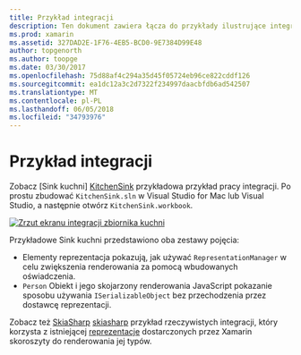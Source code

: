 ```yaml
---
title: Przykład integracji
description: Ten dokument zawiera łącza do przykłady ilustrujące integracji skoroszyty Xamarin. Przykłady połączonego pracować z reprezentacji renderowania i SkiaSharp.
ms.prod: xamarin
ms.assetid: 327DAD2E-1F76-4EB5-BCD0-9E7384D99E48
author: topgenorth
ms.author: toopge
ms.date: 03/30/2017
ms.openlocfilehash: 75d88af4c294a35d45f05724eb96ce822cddf126
ms.sourcegitcommit: ea1dc12a3c2d7322f234997daacbfdb6ad542507
ms.translationtype: MT
ms.contentlocale: pl-PL
ms.lasthandoff: 06/05/2018
ms.locfileid: "34793976"
---
```

# <a name="sample-integrations"></a>Przykład integracji

Zobacz [Sink kuchni] [ KitchenSink] przykładowa przykład pracy integracji. Po prostu zbudować `KitchenSink.sln` w Visual Studio for Mac lub Visual Studio, a następnie otwórz `KitchenSink.workbook`.

[![Zrzut ekranu integracji zbiornika kuchni](samples-images/kitchensinkintegrationscreenshot.png)](samples-images/kitchensinkintegrationscreenshot.png#lightbox)

Przykładowe Sink kuchni przedstawiono oba zestawy pojęcia:

* Elementy reprezentacja pokazują, jak używać `RepresentationManager` w celu zwiększenia renderowania za pomocą wbudowanych oświadczenia.
* `Person` Obiekt i jego skojarzony renderowania JavaScript pokazanie sposobu używania `ISerializableObject` bez przechodzenia przez dostawcę reprezentacji.

Zobacz też [SkiaSharp] [ skiasharp] przykład rzeczywistych integracji, który korzysta z istniejącej [reprezentacje](~/tools/workbooks/sdk/representations.md) dostarczonych przez Xamarin skoroszyty do renderowania jej typów.

[KitchenSink]: https://github.com/xamarin/Workbooks/tree/master/SDK/Samples/KitchenSink
[skiasharp]: https://github.com/mono/SkiaSharp/tree/master/source/SkiaSharp.Workbooks
